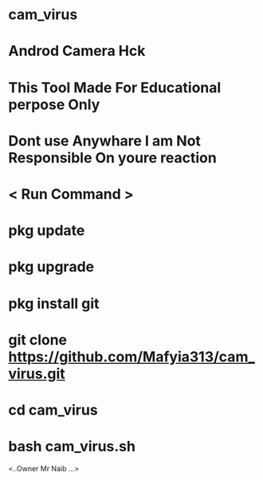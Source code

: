 # cam_virus
# Androd Camera Hck
# This Tool Made For Educational perpose Only
# Dont use Anywhare I am Not Responsible On youre reaction
# < Run Command > 
# pkg update
# pkg upgrade
# pkg install git 
# git clone https://github.com/Mafyia313/cam_virus.git
# cd cam_virus
# bash cam_virus.sh

<..Owner Mr Naib ...>
